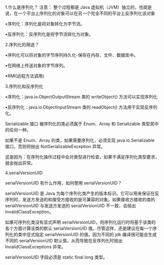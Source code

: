 1.什么是序列化？
注意： 整个过程都是 Java 虚拟机（JVM）独立的，也就是说，在一个平台上序列化的对象可以在另一个完全不同的平台上反序列化该对象

•序列化：序列化是将对象转化为字节流。

•反序列化：反序列化是将字节流转化为对象。

2.序列化的用途？

•序列化可以将对象的字节序列持久化-保存在内存、文件、数据库中。

•在网络上传送对象的字节序列。

•RMI(远程方法调用)

3.序列化和反序列化

•序列化：java.io.ObjectOutputStream 类的 writeObject() 方法可以实现序列化

•反序列化：java.io.ObjectInputStream 类的 readObject() 方法用于实现反序列化。

Serializable 接口
被序列化的类必须属于 Enum、Array 和 Serializable 类型其中的任何一种。

如果不是 Enum、Array 的类，如果需要序列化，必须实现 java.io.Serializable 接口，否则将抛出 NotSerializableException 异常。

这是因为：在序列化操作过程中会对类型进行检查，如果不满足序列化类型要求，就会抛出异常。

4.serialVersionUID

serialVersionUID 有什么作用，如何使用 serialVersionUID？

serialVersionUID 是 Java 为每个序列化类产生的版本标识。它可以用来保证在反序列时，发送方发送的和接受方接收的是可兼容的对象。如果接收方接收的类的 serialVersionUID 与发送方发送的 serialVersionUID 不一致，会抛出 InvalidClassException。

如果可序列化类没有显式声明 serialVersionUID，则序列化运行时将基于该类的各个方面计算该类的默认 serialVersionUID 值。尽管这样，还是建议在每一个序列化的类中显式指定 serialVersionUID 的值。因为不同的 jdk 编译很可能会生成不同的 serialVersionUID 默认值，从而导致在反序列化时抛出 InvalidClassExceptions 异常。

serialVersionUID 字段必须是 static final long 类型。

